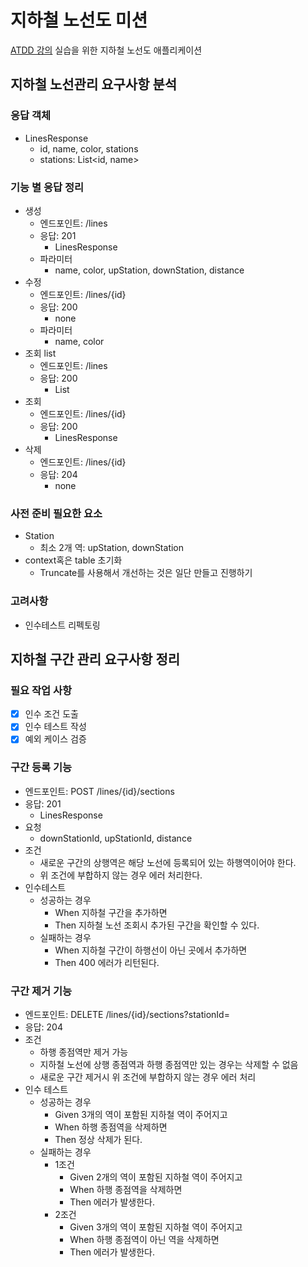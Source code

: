 # 지하철 노선도 미션
[ATDD 강의](https://edu.nextstep.camp/c/R89PYi5H) 실습을 위한 지하철 노선도 애플리케이션

## 지하철 노선관리 요구사항 분석
### 응답 객체
- LinesResponse
    - id, name, color, stations
    - stations: List<id, name>

### 기능 별 응답 정리
- 생성
    - 엔드포인트: /lines
    - 응답: 201
        - LinesResponse
    - 파라미터
        - name, color, upStation, downStation, distance
- 수정
    - 엔드포인트: /lines/{id}
    - 응답: 200
        - none
    - 파라미터
        - name, color
- 조회 list
    - 엔드포인트: /lines
    - 응답: 200
        - List<LinesResponse> 
- 조회
    - 엔드포인트: /lines/{id}
    - 응답: 200
        - LinesResponse
- 삭제
    - 엔드포인트: /lines/{id}
    - 응답: 204
        - none

### 사전 준비 필요한 요소
- Station
    - 최소 2개 역: upStation, downStation
- context혹은 table 초기화
    - Truncate를 사용해서 개선하는 것은 일단 만들고 진행하기

### 고려사항
- 인수테스트 리펙토링

## 지하철 구간 관리 요구사항 정리
### 필요 작업 사항
- [x] 인수 조건 도출
- [x] 인수 테스트 작성
- [x] 예외 케이스 검증

### 구간 등록 기능
- 엔드포인트: POST /lines/{id}/sections
- 응답: 201
    - LinesResponse
- 요청
    - downStationId, upStationId, distance
- 조건
    - 새로운 구간의 상행역은 해당 노선에 등록되어 있는 하행역이어야 한다.
    - 위 조건에 부합하지 않는 경우 에러 처리한다. 
- 인수테스트
    - 성공하는 경우
        - When 지하철 구간을 추가하면
        - Then 지하철 노선 조회시 추가된 구간을 확인할 수 있다.
    - 실패하는 경우
        - When 지하철 구간이 하행선이 아닌 곳에서 추가하면
        - Then 400 에러가 리턴된다.
### 구간 제거 기능
- 엔드포인트: DELETE /lines/{id}/sections?stationId=
- 응답: 204
- 조건
    - 하행 종점역만 제거 가능
    - 지하철 노선에 상행 종점역과 하행 종점역만 있는 경우는 삭제할 수 없음
    - 새로운 구간 제거시 위 조건에 부합하지 않는 경우 에러 처리
- 인수 테스트
    - 성공하는 경우
        - Given 3개의 역이 포함된 지하철 역이 주어지고
        - When 하행 종점역을 삭제하면
        - Then 정상 삭제가 된다.
    - 실패하는 경우
        - 1조건
            - Given 2개의 역이 포함된 지하철 역이 주어지고
            - When 하행 종점역을 삭제하면
            - Then 에러가 발생한다.
        - 2조건
            - Given 3개의 역이 포함된 지하철 역이 주어지고
            - When 하행 종점역이 아닌 역을 삭제하면
            - Then 에러가 발생한다.


